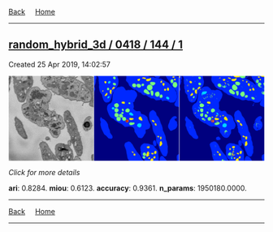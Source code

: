 
[Back](..)&nbsp;&nbsp;&nbsp;&nbsp;&nbsp;[Home](https://leapmanlab.github.io/snapshots)

---

<div class="summary"><a href="1"><h2>random_hybrid_3d / 0418 / 144 / 1</h2></a><p>Created 25 Apr 2019, 14:02:57
</p><a href="1"><img src="1/media/summary.png" align="center"></a><p>
<i>Click for more details</i>
</p></div>

**ari**: 0.8284. **miou**: 0.6123. **accuracy**: 0.9361. **n_params**: 1950180.0000. 

---

[Back](..)&nbsp;&nbsp;&nbsp;&nbsp;&nbsp;[Home](https://leapmanlab.github.io/snapshots)

---